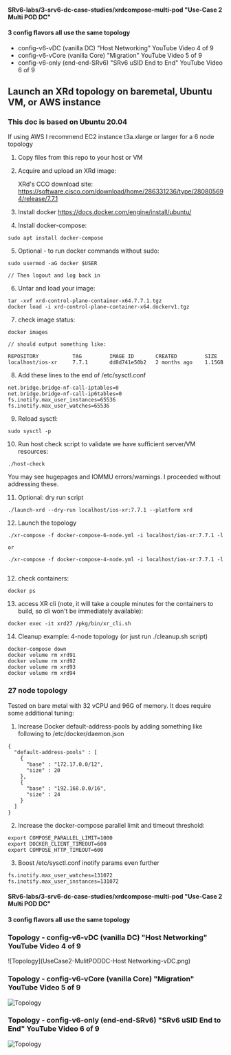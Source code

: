 #### SRv6-labs/3-srv6-dc-case-studies/xrdcompose-multi-pod "Use-Case 2 Multi POD DC"
#### 3 config flavors all use the same topology
* config-v6-vDC   (vanilla DC)      "Host Networking"	   YouTube Video 4 of 9
* config-v6-vCore (vanilla Core)    "Migration"		   YouTube Video 5 of 9
* config-v6-only  (end-end-SRv6)    "SRv6 uSID End to End"  YouTube Video 6 of 9



## Launch an XRd topology on baremetal, Ubuntu VM, or AWS instance 
### This doc is based on Ubuntu 20.04

If using AWS I recommend EC2 instance t3a.xlarge or larger for a 6 node topology

1. Copy files from this repo to your host or VM
2. Acquire and upload an XRd image:

      XRd's CCO download site: https://software.cisco.com/download/home/286331236/type/280805694/release/7.7.1

3. Install docker https://docs.docker.com/engine/install/ubuntu/
4. Install docker-compose: 
```
sudo apt install docker-compose
```
5. Optional - to run docker commands without sudo:  
```
sudo usermod -aG docker $USER

// Then logout and log back in
```

6. Untar and load your image:
```
tar -xvf xrd-control-plane-container-x64.7.7.1.tgz 
docker load -i xrd-control-plane-container-x64.dockerv1.tgz

```
7. check image status: 
```
docker images

// should output something like: 

REPOSITORY           TAG         IMAGE ID       CREATED         SIZE
localhost/ios-xr     7.7.1       dd8d741e50b2   2 months ago    1.15GB
```

8. Add these lines to the end of /etc/sysctl.conf  
```
net.bridge.bridge-nf-call-iptables=0
net.bridge.bridge-nf-call-ip6tables=0
fs.inotify.max_user_instances=65536
fs.inotify.max_user_watches=65536
```
9. Reload sysctl:  
```
sudo sysctl -p
```
10. Run host check script to validate we have sufficient server/VM resources:  
```
./host-check 
```   
   You may see hugepages and IOMMU errors/warnings. I proceeded without addressing these.
  
11. Optional: dry run script 
```
./launch-xrd --dry-run localhost/ios-xr:7.7.1 --platform xrd
```
12. Launch the topology 
``` 
./xr-compose -f docker-compose-6-node.yml -i localhost/ios-xr:7.7.1 -l

or

./xr-compose -f docker-compose-4-node.yml -i localhost/ios-xr:7.7.1 -l
  
```
12. check containers: 
```
docker ps
```
13. access XR cli (note, it will take a couple minutes for the containers to build, so cli won't be immediately available):
```
docker exec -it xrd27 /pkg/bin/xr_cli.sh
```

14. Cleanup example: 4-node topology (or just run ./cleanup.sh script)
```
docker-compose down
docker volume rm xrd91
docker volume rm xrd92
docker volume rm xrd93
docker volume rm xrd94

```


### 27 node topology
Tested on bare metal with 32 vCPU and 96G of memory.
It does require some additional tuning:

1. Increase Docker default-address-pools by adding something like following to /etc/docker/daemon.json

```
{
  "default-address-pools" : [
    {
      "base" : "172.17.0.0/12",
      "size" : 20
    },
    {
      "base" : "192.168.0.0/16",
      "size" : 24
    }
  ]
}
```

2. Increase the docker-compose parallel limit and timeout threshold:
```
export COMPOSE_PARALLEL_LIMIT=1000
export DOCKER_CLIENT_TIMEOUT=600
export COMPOSE_HTTP_TIMEOUT=600

```

3. Boost /etc/sysctl.conf inotify params even further
```
fs.inotify.max_user_watches=131072
fs.inotify.max_user_instances=131072
```

#### SRv6-labs/3-srv6-dc-case-studies/xrdcompose-multi-pod "Use-Case 2 Multi POD DC"
#### 3 config flavors all use the same topology



### Topology - config-v6-vDC   (vanilla DC)      "Host Networking"	   YouTube Video 4 of 9
![Topology](UseCase2-MulitPODDC-Host Networking-vDC.png)


### Topology - config-v6-vCore (vanilla Core)    "Migration"		   YouTube Video 5 of 9
![Topology](UseCase2-MulitPODDC-MIgration-vCore.png)


### Topology - config-v6-only  (end-end-SRv6)    "SRv6 uSID End to End"  YouTube Video 6 of 9
![Topology](UseCase2-MulitPODDC-uSIDEndtoEnd.png)
